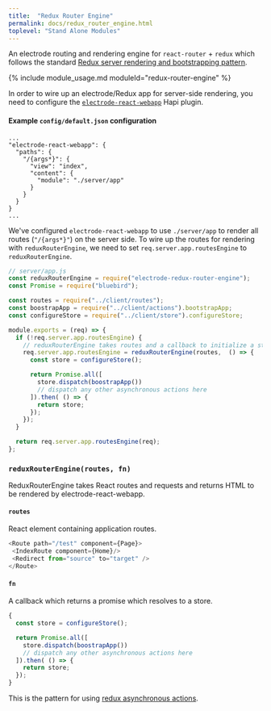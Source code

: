 ```yaml
---
title:  "Redux Router Engine"
permalink: docs/redux_router_engine.html
toplevel: "Stand Alone Modules"
---
```


An electrode routing and rendering engine for `react-router` + `redux` which follows the standard [Redux server rendering and bootstrapping pattern](http://redux.js.org/docs/recipes/ServerRendering.html).

{% include module_usage.md moduleId="redux-router-engine" %}

In order to wire up an electrode/Redux app for server-side rendering, you need to configure the [`electrode-react-webapp`](https://github.com/electrode-io/electrode-react-webapp) Hapi plugin.

#### Example `config/default.json` configuration
```
...
"electrode-react-webapp": {
  "paths": {
    "/{args*}": {
      "view": "index",
      "content": {
        "module": "./server/app"
      }
    }
  }
}
...
```

We've configured `electrode-react-webapp` to use `./server/app` to render all routes (`"/{args*}"`) on the server side. To wire up the routes for rendering with `reduxRouterEngine`, we need to set `req.server.app.routesEngine` to `reduxRouterEngine`.

```javascript
// server/app.js
const reduxRouterEngine = require("electrode-redux-router-engine");
const Promise = require("bluebird");

const routes = require("../client/routes");
const boostrapApp = require("../client/actions").bootstrapApp;
const configureStore = require("../client/store").configureStore;

module.exports = (req) => {
  if (!req.server.app.routesEngine) {
    // reduxRouterEngine takes routes and a callback to initialize a store asynchronously.
    req.server.app.routesEngine = reduxRouterEngine(routes,  () => {
      const store = configureStore();

      return Promise.all([
        store.dispatch(boostrapApp())
        // dispatch any other asynchronous actions here
      ]).then( () => {
        return store;
      });
    });
  }

  return req.server.app.routesEngine(req);
};
```

### `reduxRouterEngine(routes, fn)`

ReduxRouterEngine takes React routes and requests and returns HTML to be rendered by electrode-react-webapp.

#### `routes`

React element containing application routes.

```javascript
<Route path="/test" component={Page}>
 <IndexRoute component={Home}/>
 <Redirect from="source" to="target" />
</Route>
```

#### `fn`

A callback which returns a promise which resolves to a store.

```javascript
{
  const store = configureStore();

  return Promise.all([
    store.dispatch(boostrapApp())
    // dispatch any other asynchronous actions here
  ]).then( () => {
    return store;
  });
}
```
This is the pattern for using [redux asynchronous actions](http://redux.js.org/docs/advanced/AsyncActions.html).
